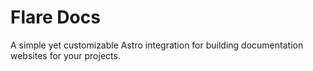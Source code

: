 # Flare Docs

A simple yet customizable Astro integration for building documentation websites for your projects.